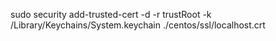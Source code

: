 sudo security add-trusted-cert -d -r trustRoot -k /Library/Keychains/System.keychain ./centos/ssl/localhost.crt